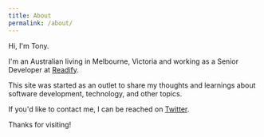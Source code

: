 ```yaml
---
title: About
permalink: /about/
---
```


Hi, I'm Tony.

I'm an Australian living in Melbourne, Victoria and working as a Senior Developer at [Readify](https://readify.net).

This site was started as an outlet to share my thoughts and learnings about software development, technology, and other topics.

If you'd like to contact me, I can be reached on [Twitter](https://www.twitter.com/tonyho_).

Thanks for visiting!
